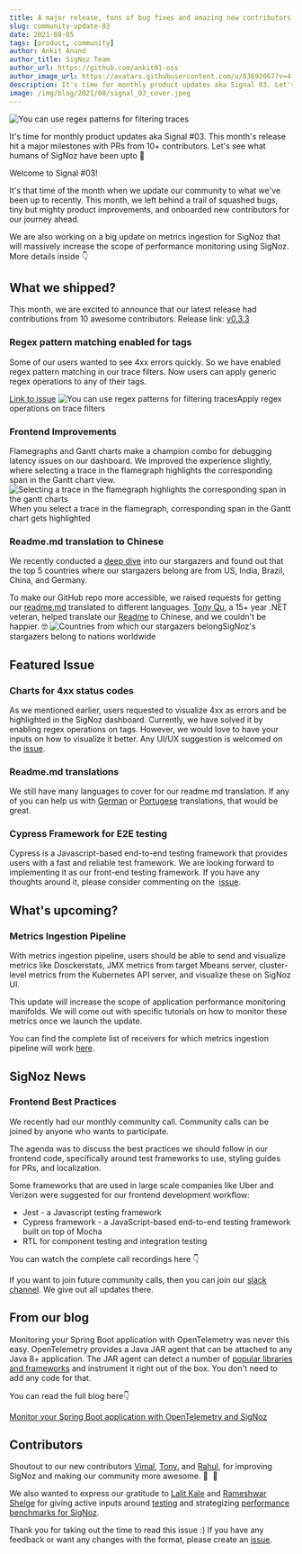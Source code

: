 ```yaml
---
title: A major release, tons of bug fixes and amazing new contributors - Signal #03
slug: community-update-03
date: 2021-08-05
tags: [product, community]
author: Ankit Anand
author_title: SigNoz Team
author_url: https://github.com/ankit01-oss
author_image_url: https://avatars.githubusercontent.com/u/83692067?v=4
description: It's time for monthly product updates aka Signal 03. Let's see what humans at SigNoz have been upto 🙌
image: /img/blog/2021/08/signal_03_cover.jpeg
---
```


![You can use regex patterns for filtering traces](/img/blog/2021/08/signal_03_cover.jpeg)

It's time for monthly product updates aka Signal #03. This month's release hit a major milestones with PRs from 10+ contributors. Let's see what humans of SigNoz have been upto 🙌

<!--truncate-->

Welcome to Signal #03!

It's that time of the month when we update our community to what we've been up to recently. This month, we left behind a trail of squashed bugs, tiny but mighty product improvements, and onboarded new contributors for our journey ahead.

We are also working on a big update on metrics ingestion for SigNoz that will massively increase the scope of performance monitoring using SigNoz. More details inside 👇

## What we shipped?

This month, we are excited to announce that our latest release had contributions from 10 awesome contributors. Release link: [v0.3.3](https://github.com/SigNoz/signoz/releases/tag/v0.3.3)

### Regex pattern matching enabled for tags

Some of our users wanted to see 4xx errors quickly. So we have enabled regex pattern matching in our trace filters. Now users can apply generic regex operations to any of their tags.

[Link to issue](https://github.com/SigNoz/signoz/pull/249)
![You can use regex patterns for filtering traces](/img/blog/2021/08/regex_pattern_hc.png)Apply regex operations on trace filters

### Frontend Improvements

Flamegraphs and Gantt charts make a champion combo for debugging latency issues on our dashboard. We improved the experience slightly, where selecting a trace in the flamegraph highlights the corresponding span in the Gantt chart view.
![Selecting a trace in the flamegraph highlights the corresponding span in the gantt charts](/img/blog/2021/08/gantt_charts_hc.png)When you select a trace in the flamegraph, corresponding span in the Gantt chart gets highlighted

### Readme.md translation to Chinese

We recently conducted a [deep dive](/blog/getting-to-know-our-4000-plus-stargazers-on-github/) into our stargazers and found out that the top 5 countries where our stargazers belong are from US, India, Brazil, China, and Germany.

To make our GitHub repo more accessible, we raised requests for getting our [readme.md](https://github.com/SigNoz/signoz/blob/main/README.md) translated to different languages. [Tony Qu](https://github.com/tonyqus), a 15+ year .NET veteran, helped translate our [Readme](https://github.com/SigNoz/signoz/blob/main/README.zh-cn.md) to Chinese, and we couldn't be happier. 🤓
![Countries from which our stargazers belong](/img/blog/2021/08/stargazers_countries_hc.png)SigNoz's stargazers belong to nations worldwide

## Featured Issue

### Charts for 4xx status codes

As we mentioned earlier, users requested to visualize 4xx as errors and be highlighted in the SigNoz dashboard. Currently, we have solved it by enabling regex operations on tags. However, we would love to have your inputs on how to visualize it better. Any UI/UX suggestion is welcomed on the [issue](https://github.com/SigNoz/signoz/issues/222).

### Readme.md translations

We still have many languages to cover for our readme.md translation. If any of you can help us with [German](https://github.com/SigNoz/signoz/issues/240) or [Portugese](https://github.com/SigNoz/signoz/issues/238) translations, that would be great.

### Cypress Framework for E2E testing

Cypress is a Javascript-based end-to-end testing framework that provides users with a fast and reliable test framework. We are looking forward to implementing it as our front-end testing framework. If you have any thoughts around it, please consider commenting on the  [issue](https://github.com/SigNoz/signoz/issues/226).

## What's upcoming?

### Metrics Ingestion Pipeline

With metrics ingestion pipeline, users should be able to send and visualize metrics like Dosckerstats, JMX metrics from target Mbeans server, cluster-level metrics from the Kubernetes API server, and visualize these on SigNoz UI.

This update will increase the scope of application performance monitoring manifolds. We will come out with specific tutorials on how to monitor these metrics once we launch the update.

You can find the complete list of receivers for which metrics ingestion pipeline will work [here](https://github.com/open-telemetry/opentelemetry-collector-contrib/tree/main/receiver).

## SigNoz News

### Frontend Best Practices

We recently had our monthly community call. Community calls can be joined by anyone who wants to participate.

The agenda was to discuss the best practices we should follow in our frontend code, specifically around test frameworks to use, styling guides for PRs, and localization.

Some frameworks that are used in large scale companies like Uber and Verizon were suggested for our frontend development workflow:

- Jest - a Javascript testing framework
- Cypress framework - a JavaScript-based end-to-end testing framework built on top of Mocha
- RTL for component testing and integration testing

You can watch the complete call recordings here 👇

If you want to join future community calls, then you can join our [slack channel](https://bit.ly/signoz-slack). We give out all updates there.

## From our blog

Monitoring your Spring Boot application with OpenTelemetry was never this easy. OpenTelemetry provides a Java JAR agent that can be attached to any Java 8+ application. The JAR agent can detect a number of [popular libraries and frameworks](https://github.com/open-telemetry/opentelemetry-java-instrumentation/blob/main/docs/supported-libraries.md) and instrument it right out of the box. You don't need to add any code for that.

You can read the full blog here👇

[Monitor your Spring Boot application with OpenTelemetry and SigNoz](/blog/opentelemetry-spring-boot/)

## Contributors

Shoutout to our new contributors [Vimal](https://github.com/Vimalraj571), [Tony](https://github.com/tonyqus), and [Rahul](https://github.com/rahulrana95), for improving SigNoz and making our community more awesome. 🥳  🎉

We also wanted to express our gratitude to [Lalit Kale](https://www.linkedin.com/in/lalitkale/) and [Rameshwar Shelge](https://www.linkedin.com/in/rameshwarshelge/) for giving active inputs around [testing](https://github.com/SigNoz/signoz/discussions/208) and strategizing [performance benchmarks for SigNoz](https://github.com/SigNoz/signoz/discussions/218).

Thank you for taking out the time to read this issue :) If you have any feedback or want any changes with the format, please create an [issue](https://github.com/SigNoz/signoz/issues).
